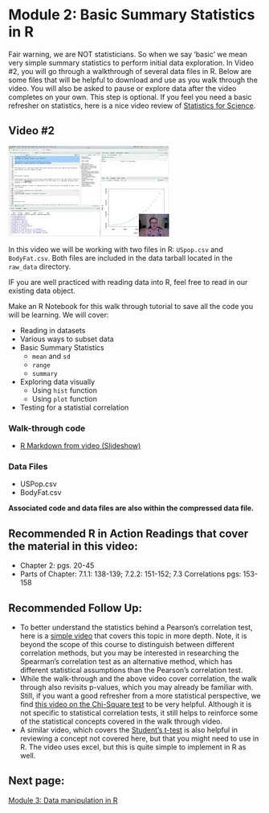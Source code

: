 Module 2: Basic Summary Statistics in R
================

Fair warning, we are NOT statisticians. So when we say ‘basic’ we mean
very simple summary statistics to perform initial data exploration. In
Video \#2, you will go through a walkthrough of several data files in R.
Below are some files that will be helpful to download and use as you
walk through the video. You will also be asked to pause or explore data
after the video completes on your own. This step is optional. If you
feel you need a basic refresher on statistics, here is a nice video
review of [Statistics for
Science](https://www.youtube.com/watch?v=jf9VT4V4aRI).

## Video \#2

[![](images/v2.jpeg)](https://youtu.be/k2v89UgqLss)

In this video we will be working with two files in R: `USpop.csv` and
`BodyFat.csv`. Both files are included in the data tarball located in
the `raw_data` directory.

IF you are well practiced with reading data into R, feel free to read in
our existing data object.

Make an R Notebook for this walk through tutorial to save all the code
you will be learning. We will cover:

- Reading in datasets
- Various ways to subset data
- Basic Summary Statistics
  - `mean` and `sd`
  - `range`
  - `summary`
- Exploring data visually
  - Using `hist` function
  - Using `plot` function
- Testing for a statistial correlation

### Walk-through code

- [R Markdown from video
  (Slideshow)](4.02.Basic_Summary_Statistics_in_R.html)

### Data Files

- USPop.csv
- BodyFat.csv

**Associated code and data files are also within the compressed data
file.**

## Recommended R in Action Readings that cover the material in this video:

- Chapter 2: pgs. 20-45
- Parts of Chapter: 7.1.1: 138-139; 7.2.2: 151-152; 7.3 Correlations
  pgs: 153-158

## Recommended Follow Up:

- To better understand the statistics behind a Pearson’s correlation
  test, here is a [simple
  video](https://www.youtube.com/watch?v=lVOzlHx_15s) that covers this
  topic in more depth. Note, it is beyond the scope of this course to
  distinguish between different correlation methods, but you may be
  interested in researching the Spearman’s correlation test as an
  alternative method, which has different statistical assumptions than
  the Pearson’s correlation test.
- While the walk-through and the above video cover correlation, the walk
  through also revisits p-values, which you may already be familiar
  with. Still, if you want a good refresher from a more statistical
  perspective, we find [this video on the Chi-Square
  test](https://www.youtube.com/watch?v=WXPBoFDqNVk&t=40s) to be very
  helpful. Although it is not specific to statistical correlation tests,
  it still helps to reinforce some of the statistical concepts covered
  in the walk through video.
- A similar video, which covers the [Student’s
  t-test](https://www.youtube.com/watch?v=pTmLQvMM-1M) is also helpful
  in reviewing a concept not covered here, but that you might need to
  use in R. The video uses excel, but this is quite simple to implement
  in R as well.

## Next page:

[Module 3: Data manipulation in R](module3.html)
